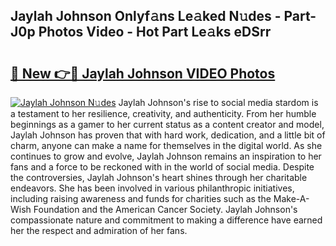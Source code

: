 ## Jaylah Johnson Onlyf𝚊ns Le𝚊ked N𝚞des - Part-J0p Photos Video - Hot Part Le𝚊ks eDSrr

# <h2><a href="http://ab71001.deff.icu/?id=Jaylah+Johnson">🔗 New 👉🔴 Jaylah Johnson VIDEO Photos</a></h2>

[![Jaylah Johnson N𝚞des](https://i.imgur.com/rIISA9y.gif)](http://ab71001.deff.icu/?id=Jaylah+Johnson)
Jaylah Johnson's rise to social media stardom is a testament to her resilience, creativity, and authenticity. From her humble beginnings as a gamer to her current status as a content creator and model, Jaylah Johnson has proven that with hard work, dedication, and a little bit of charm, anyone can make a name for themselves in the digital world. As she continues to grow and evolve, Jaylah Johnson remains an inspiration to her fans and a force to be reckoned with in the world of social media. Despite the controversies, Jaylah Johnson's heart shines through her charitable endeavors. She has been involved in various philanthropic initiatives, including raising awareness and funds for charities such as the Make-A-Wish Foundation and the American Cancer Society. Jaylah Johnson's compassionate nature and commitment to making a difference have earned her the respect and admiration of her fans.

